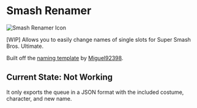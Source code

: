 # Smash Renamer

![Smash Renamer Icon](https://i.imgur.com/wqG3h6Q.png)

[WIP] Allows you to easily change names of single slots for Super Smash Bros. Ultimate.

Built off the [naming template](https://gamebanana.com/tools/8100#H3_7) by [Miguel92398](https://gamebanana.com/members/1544766).

## Current State: Not Working
It only exports the queue in a JSON format with the included costume, character, and new name.
